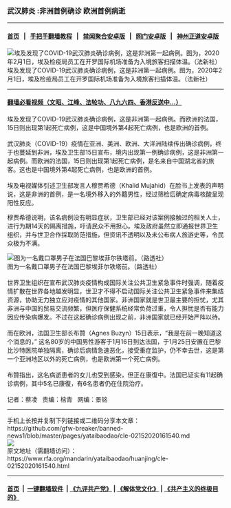 ### 武汉肺炎 :非洲首例确诊 欧洲首例病逝
------------------------

#### [首页](https://github.com/gfw-breaker/banned-news1/blob/master/README.md) &nbsp;&nbsp;|&nbsp;&nbsp; [手把手翻墙教程](https://github.com/gfw-breaker/guides/wiki) &nbsp;&nbsp;|&nbsp;&nbsp; [禁闻聚合安卓版](https://github.com/gfw-breaker/bn-android) &nbsp;&nbsp;|&nbsp;&nbsp; [网门安卓版](https://github.com/oGate2/oGate) &nbsp;&nbsp;|&nbsp;&nbsp; [神州正道安卓版](https://github.com/SzzdOgate/update) 



<div id="headerimg">
 <img alt="埃及发现了COVID-19武汉肺炎确诊病例，这是非洲第一起病例。图为，2020年2月1日，埃及检疫局员工在开罗国际机场准备为入境旅客扫描体温。（法新社）" src="https://www.rfa.org/mandarin/yataibaodao/huanjing/cle-02152020161540.html/PSX_20200215_132827.jpg/@@images/c245e477-2c1a-4ed9-98fe-1fe7c19015ca.jpeg" title="埃及发现了COVID-19武汉肺炎确诊病例，这是非洲第一起病例。图为，2020年2月1日，埃及检疫局员工在开罗国际机场准备为入境旅客扫描体温。（法新社）"/>
 <div id="headerimgcontents">
  <div id="headerimgcaption">
   <span>
    埃及发现了COVID-19武汉肺炎确诊病例，这是非洲第一起病例。图为，2020年2月1日，埃及检疫局员工在开罗国际机场准备为入境旅客扫描体温。（法新社）
   </span>
   <!-- zoomattribute -->
  </div>
  <!-- headerimgcaption -->
 </div>
 <!-- headerimagecontents -->
</div>

<hr/>


#### [翻墙必看视频（文昭、江峰、法轮功、八九六四、香港反送中...）](https://github.com/gfw-breaker/banned-news1/blob/master/pages/link3.md)

<div id="storytext">
 <div>
  <div class="slot_header">
  </div>
 </div>
 <p>
  埃及发现了COVID-19武汉肺炎确诊病例，这是非洲第一起病例。而欧洲的法国，15日则出现第1起死亡病例，这是中国境外第4起死亡病例，也是欧洲的首例。
  <br/>
  <br/>
  武汉肺炎（COVID-19）疫情在亚洲、美洲、欧洲、大洋洲陆续传出确诊病例，终于也蔓延到非洲，埃及卫生部15日宣布，境内出现第一例确诊病例，这是非洲第一起病例。而欧洲的法国，15日则出现第1起死亡病例，是名来自中国湖北省的旅客。这也是中国境外第4起死亡病例，也是欧洲的首例。
  <br/>
  <br/>
  埃及电视媒体引述卫生部发言人穆贾希德（Khalid Mujahid）在脸书上发表的声明说，这是非洲的首例，是一名境外移入的外籍男性，经过筛检后确定病毒核酸呈现阳性反应。
 </p>
 <p>
 </p>
 <p>
 </p>
 <p>
  穆贾希德说明，该名病例没有明显症状，卫生部已经对该案例接触过的相关人士，进行为期14天的隔离措施，吁请民众不用担心。埃及政府虽然立即通报世界卫生组织，并与世卫合作採取防范措施，但资讯不透明以及未公布病人旅游史等，令民众极为不满。
 </p>
 <p>
  <div class="image-inline captioned" style="width:1280px;">
   <div style="width:1280px;">
    <img alt="图为一名戴口罩男子在法国巴黎埃菲尔铁塔前。（路透社）" src="https://www.rfa.org/mandarin/yataibaodao/huanjing/cle-02152020161540.html/PSX_20200215_133314.jpg" title="图为一名戴口罩男子在法国巴黎埃菲尔铁塔前。（路透社）"/>
   </div>
   <div class="image-caption">
    <span style="width:1280px;">
     图为一名戴口罩男子在法国巴黎埃菲尔铁塔前。（路透社）
    </span>
    <span class="copyright">
    </span>
   </div>
  </div>
  <br/>
  世界卫生组织在宣布武汉肺炎疫情构成国际关注公共卫生紧急事件时强调，随着疫情扩散在世界各地越发明显，世卫才不得不启动国际关注公共卫生紧急事件来集结资源，协助无力独立应对疫情的其他国家。非洲国家就是世卫最主要的担忧，尤其非洲与中国的贸易交流频繁，但医疗保健系统经常负荷过重，令人担忧是否有能力因应传染病爆发。不过在这起确诊病例出现之前，非洲国家就已经开始严阵以待。
  <br/>
  <br/>
  而在欧洲，法国卫生部长布贊（Agnes Buzyn）15日表示，“我是在前一晚知道这个消息的，” 这名80岁的中国男性游客于1月16日到达法国，于1月25日安置在巴黎比沙特医院单独隔离，确诊后病情急速恶化，接受重症监护，仍不幸去世，这是第一个亚洲地区以外的死亡病例，也是欧洲第一个死亡病例。
  <br/>
  <br/>
  布贊指出，这名病逝患者的女儿也受到感染，但正在康復中。法国已证实有11起确诊病例，其中5名已康復，有6名患者仍在住院治疗。
  <br/>
  <br/>
  记者：蔡凌   责编：梒青   网编：景铭
 </p>
</div>

<hr/>
手机上长按并复制下列链接或二维码分享本文章：<br/>
https://github.com/gfw-breaker/banned-news1/blob/master/pages/yataibaodao/cle-02152020161540.md <br/>
<a href='https://github.com/gfw-breaker/banned-news1/blob/master/pages/yataibaodao/cle-02152020161540.md'><img src='https://github.com/gfw-breaker/banned-news1/blob/master/pages/yataibaodao/cle-02152020161540.md.png'/></a> <br/>
原文地址（需翻墙访问）：https://www.rfa.org/mandarin/yataibaodao/huanjing/cle-02152020161540.html


------------------------
#### [首页](https://github.com/gfw-breaker/banned-news1/blob/master/README.md) &nbsp;|&nbsp; [一键翻墙软件](https://github.com/gfw-breaker/nogfw/blob/master/README.md) &nbsp;| [《九评共产党》](https://github.com/gfw-breaker/9ping.md/blob/master/README.md#九评之一评共产党是什么) | [《解体党文化》](https://github.com/gfw-breaker/jtdwh.md/blob/master/README.md) | [《共产主义的终极目的》](https://github.com/gfw-breaker/gczydzjmd.md/blob/master/README.md)


<img src='http://gfw-breaker.win/banned-news/pages/yataibaodao/cle-02152020161540.md' width='0px' height='0px'/>